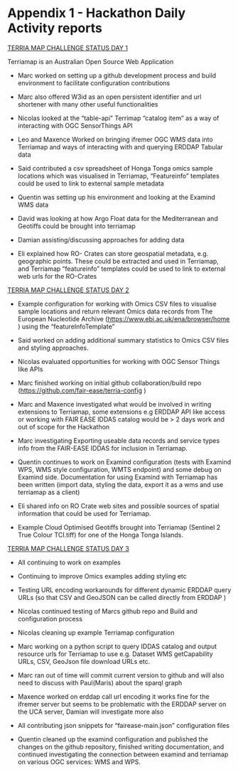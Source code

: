 
# Appendix 1 - Hackathon Daily Activity reports 

<u>TERRIA MAP CHALLENGE STATUS DAY 1</u>

​​Terriamap is an Australian Open Source Web Application

- Marc worked on setting up a github development process and build
  environment to facilitate configuration contributions

- Marc also offered W3id as an open persistent identifier and url
  shortener with many other useful functionalities

- Nicolas looked at the “table-api” Terrimap “catalog item” as a way of
  interacting with OGC SensorThings API

- Leo and Maxence Worked on bringing ifremer OGC WMS data into Terriamap
  and ways of interacting with and querying ERDDAP Tabular data

- Said contributed a csv spreadsheet of Honga Tonga omics sample
  locations which was visualised in Terriamap, “Featureinfo” templates
  could be used to link to external sample metadata

- Quentin was setting up his environment and looking at the Examind WMS
  data

- David was looking at how Argo Float data for the Mediterranean and
  Geotiffs could be brought into terriamap

- Damian assisting/discussing approaches for adding data

- Eli explained how RO- Crates can store geospatial metadata, e.g.
  geographic points. These could be extracted and used in Terriamap, and
  Terriamap “featureinfo” templates could be used to link to external
  web urls for the RO-Crates

<u>TERRIA MAP CHALLENGE STATUS DAY 2</u>

- Example configuration for working with Omics CSV files to visualise
  sample locations and return relevant Omics data records from The
  European Nucleotide Archive
  ([<u>https://www.ebi.ac.uk/ena/browser/home</u>](https://www.ebi.ac.uk/ena/browser/home)
  ) using the “featureInfoTemplate”

- Said worked on adding additional summary statistics to Omics CSV files
  and styling approaches.

- Nicolas evaluated opportunities for working with OGC Sensor Things
  like APIs

- Marc finished working on initial github collaboration/build repo
  ([<u>https://github.com/fair-ease/terria-config</u>](https://github.com/fair-ease/terria-config)
  )

- Marc and Maxence investigated what would be involved in writing
  extensions to Terriamap, some extensions e.g ERDDAP API like access or
  working with FAIR EASE IDDAS catalog would be \> 2 days work and out
  of scope for the Hackathon

- Marc investigating Exporting useable data records and service types
  info from the FAIR-EASE IDDAS for inclusion in Terriamap.

- Quentin continues to work on Examind configuration (tests with Examind
  WPS, WMS style configuration, WMTS endpoint) and some debug on Examind
  side. Documentation for using Examind with Terriamap has been written
  (import data, styling the data, export it as a wms and use terriamap
  as a client)

- Eli shared info on RO Crate web sites and possible sources of spatial
  information that could be used for Terriamap.

- Example Cloud Optimised Geotiffs brought into Terriamap (Sentinel 2
  True Colour TCI.tiff) for one of the Honga Tonga Islands.

<u>TERRIA MAP CHALLENGE STATUS DAY 3</u>

- All continuing to work on examples

- Continuing to improve Omics examples adding styling etc

- Testing URL encoding workarounds for different dynamic ERDDAP query
  URLs (so that CSV and GeoJSON can be called directly from ERDDAP )

- Nicolas continued testing of Marcs github repo and Build and
  configuration process

- Nicolas cleaning up example Terriamap configuration

- Marc working on a python script to query IDDAS catalog and output
  resource urls for Terriamap to use e.g. Dataset WMS getCapability
  URLs, CSV, GeoJson file download URLs etc.

- Marc ran out of time will commit current version to github and will
  also need to discuss with Paul(Maris) about the sparql graph

- Maxence worked on erddap call url encoding it works fine for the
  ifremer server but seems to be problematic with the ERDDAP server on
  the UCA server, Damian will investigate more also

- All contributing json snippets for “fairease-main.json” configuration
  files

- Quentin cleaned up the examind configuration and published the changes
  on the github repository, finished writing documentation, and
  continued investigating the connection between examind and terriamap
  on various OGC services: WMS and WPS.
